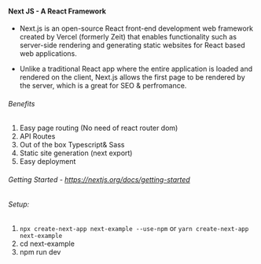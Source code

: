 #### Next JS - A React Framework

* Next.js is an open-source React front-end development web framework created by Vercel (formerly Zeit) that enables functionality such as server-side rendering and generating static websites for React based web applications.

* Unlike a traditional React app where the entire application is loaded and rendered on the client, Next.js allows the first page to be rendered by the server, which is a great for SEO & perfromance.

###### Benefits
1. Easy page routing (No need of react router dom)
2. API Routes
3. Out of the box Typescript& Sass
4. Static site generation (next export)
5. Easy deployment

###### Getting Started - https://nextjs.org/docs/getting-started

###### Setup:
1. `npx create-next-app next-example --use-npm` or `yarn create-next-app next-example`
2. cd next-example
3. npm run dev

